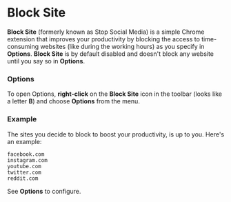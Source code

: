 # Block Site

**Block Site** (formerly known as Stop Social Media) is a simple Chrome extension that improves your productivity by blocking the access to time-consuming websites (like during the working hours) as you specify in **Options**. **Block Site** is by default disabled and doesn't block any website until you say so in **Options**.

### Options

To open Options, **right-click** on the **Block Site** icon in the toolbar (looks like a letter **B**) and choose **Options** from the menu.

### Example

The sites you decide to block to boost your productivity, is up to you. Here's an example:

```
facebook.com
instagram.com
youtube.com
twitter.com
reddit.com
```

See **Options** to configure.
